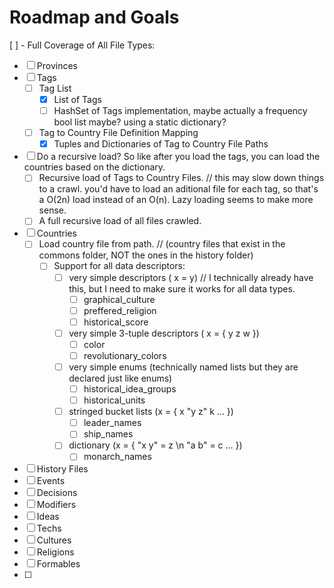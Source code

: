 ﻿# Roadmap and Goals
[ ] - Full Coverage of All File Types:
- [ ] Provinces
- [ ] Tags
	- [ ] Tag List
		- [x] List<string> of Tags
		- [ ] HashSet<string> of Tags implementation, maybe actually a frequency bool list maybe? using a static dictionary?
	- [ ] Tag to Country File Definition Mapping
		- [x] Tuples and Dictionaries of Tag to Country File Paths
- [ ] Do a recursive load? So like after you load the tags, you can load the countries based on the dictionary.
	- [ ] Recursive load of Tags to Country Files. // this may slow down things to a crawl. you'd have to load an aditional file for each tag, so that's a O(2n) load instead of an O(n). Lazy loading seems to make more sense.
	- [ ] A full recursive load of all files crawled. 
- [ ] Countries
	- [ ] Load country file from path. // (country files that exist in the commons folder, NOT the ones in the history folder)
		- [ ] Support for all data descriptors:
			- [ ] very simple descriptors ( x = y) // I technically already have this, but I need to make sure it works for all data types.
				- [ ] graphical_culture
				- [ ] preffered_religion
				- [ ] historical_score
			- [ ] very simple 3-tuple descriptors ( x = { y z w })
				- [ ] color
				- [ ] revolutionary_colors
			- [ ] very simple enums (technically named lists but they are declared just like enums)
				- [ ] historical_idea_groups
				- [ ] historical_units
			- [ ] stringed bucket lists (x = { x "y z" k ... })
				- [ ] leader_names
				- [ ] ship_names
			- [ ] dictionary (x = { "x y" = z \n "a b" = c ... })
				- [ ] monarch_names
- [ ] History Files
- [ ] Events
- [ ] Decisions
- [ ] Modifiers
- [ ] Ideas
- [ ] Techs
- [ ] Cultures
- [ ] Religions
- [ ] Formables
- [ ] 